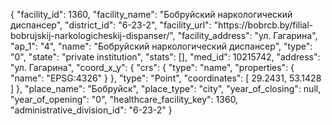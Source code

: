 {
    "facility_id": 1360,
    "facility_name": "Бобруйский наркологический диспансер",
    "district_id": "6-23-2",
    "facility_url": "https:\/\/bobrcb.by\/filial-bobrujskij-narkologicheskij-dispanser\/",
    "facility_address": "ул. Гагарина",
    "ap_1": "4",
    "name": "Бобруйский наркологический диспансер",
    "type": "0",
    "state": "private institution",
    "stats": [],
    "med_id": 10215742,
    "address": "ул. Гагарина",
    "coord_x_y": {
        "crs": {
            "type": "name",
            "properties": {
                "name": "EPSG:4326"
            }
        },
        "type": "Point",
        "coordinates": [
            29.2431,
            53.1428
        ]
    },
    "place_name": "Бобруйск",
    "place_type": "city",
    "year_of_closing": null,
    "year_of_opening": "0",
    "healthcare_facility_key": 1360,
    "administrative_division_id": "6-23-2"
}